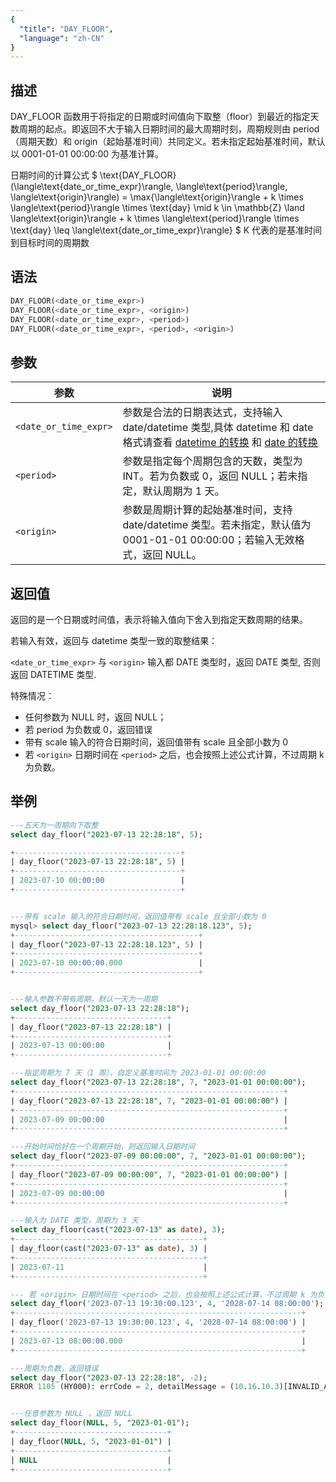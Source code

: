 ```yaml
---
{
  "title": "DAY_FLOOR",
  "language": "zh-CN"
}
---
```


## 描述

DAY_FLOOR 函数用于将指定的日期或时间值向下取整（floor）到最近的指定天数周期的起点。即返回不大于输入日期时间的最大周期时刻，周期规则由 period（周期天数）和 origin（起始基准时间）共同定义。若未指定起始基准时间，默认以 0001-01-01 00:00:00 为基准计算。

日期时间的计算公式
$
\text{DAY\_FLOOR}(\langle\text{date\_or\_time\_expr}\rangle, \langle\text{period}\rangle, \langle\text{origin}\rangle) = \max\{\langle\text{origin}\rangle + k \times \langle\text{period}\rangle \times \text{day} \mid k \in \mathbb{Z} \land \langle\text{origin}\rangle + k \times \langle\text{period}\rangle \times \text{day} \leq \langle\text{date\_or\_time\_expr}\rangle\}
$
K 代表的是基准时间到目标时间的周期数

## 语法

```sql
DAY_FLOOR(<date_or_time_expr>)
DAY_FLOOR(<date_or_time_expr>, <origin>)
DAY_FLOOR(<date_or_time_expr>, <period>)
DAY_FLOOR(<date_or_time_expr>, <period>, <origin>)
```

## 参数

| 参数 | 说明 |
| -- | -- |
| `<date_or_time_expr>` | 参数是合法的日期表达式，支持输入 date/datetime 类型,具体 datetime 和 date 格式请查看 [datetime 的转换](../../../../../current/sql-manual/basic-element/sql-data-types/conversion/datetime-conversion) 和 [date 的转换](../../../../../current/sql-manual/basic-element/sql-data-types/conversion/date-conversion) |
| `<period>` | 参数是指定每个周期包含的天数，类型为 INT。若为负数或 0，返回 NULL；若未指定，默认周期为 1 天。 |
| `<origin>` | 参数是周期计算的起始基准时间，支持 date/datetime 类型。若未指定，默认值为 0001-01-01 00:00:00；若输入无效格式，返回 NULL。 |

## 返回值

返回的是一个日期或时间值，表示将输入值向下舍入到指定天数周期的结果。

若输入有效，返回与 datetime 类型一致的取整结果：

`<date_or_time_expr>` 与 `<origin>` 输入都 DATE 类型时，返回 DATE 类型, 否则返回 DATETIME 类型.


特殊情况：

- 任何参数为 NULL 时，返回 NULL；
- 若 period 为负数或 0，返回错误
- 带有 scale 输入的符合日期时间，返回值带有 scale 且全部小数为 0
- 若 `<origin>` 日期时间在 `<period>` 之后，也会按照上述公式计算，不过周期 k 为负数。

## 举例

```sql
---五天为一周期向下取整
select day_floor("2023-07-13 22:28:18", 5);

+-------------------------------------+
| day_floor("2023-07-13 22:28:18", 5) |
+-------------------------------------+
| 2023-07-10 00:00:00                 |
+-------------------------------------+


---带有 scale 输入的符合日期时间，返回值带有 scale 且全部小数为 0
mysql> select day_floor("2023-07-13 22:28:18.123", 5);
+-----------------------------------------+
| day_floor("2023-07-13 22:28:18.123", 5) |
+-----------------------------------------+
| 2023-07-10 00:00:00.000                 |
+-----------------------------------------+


---输入参数不带有周期，默认一天为一周期
select day_floor("2023-07-13 22:28:18");
+----------------------------------+
| day_floor("2023-07-13 22:28:18") |
+----------------------------------+
| 2023-07-13 00:00:00              |
+----------------------------------+

---指定周期为 7 天（1 周），自定义基准时间为 2023-01-01 00:00:00
select day_floor("2023-07-13 22:28:18", 7, "2023-01-01 00:00:00");
+------------------------------------------------------------+
| day_floor("2023-07-13 22:28:18", 7, "2023-01-01 00:00:00") |
+------------------------------------------------------------+
| 2023-07-09 00:00:00                                        |
+------------------------------------------------------------+

---开始时间恰好在一个周期开始，则返回输入日期时间
select day_floor("2023-07-09 00:00:00", 7, "2023-01-01 00:00:00");
+------------------------------------------------------------+
| day_floor("2023-07-09 00:00:00", 7, "2023-01-01 00:00:00") |
+------------------------------------------------------------+
| 2023-07-09 00:00:00                                        |
+------------------------------------------------------------+

---输入为 DATE 类型，周期为 3 天
select day_floor(cast("2023-07-13" as date), 3);
+------------------------------------------+
| day_floor(cast("2023-07-13" as date), 3) |
+------------------------------------------+
| 2023-07-11                               |
+------------------------------------------+

--- 若 <origin> 日期时间在 <period> 之后，也会按照上述公式计算，不过周期 k 为负数。
select day_floor('2023-07-13 19:30:00.123', 4, '2028-07-14 08:00:00');
+----------------------------------------------------------------+
| day_floor('2023-07-13 19:30:00.123', 4, '2028-07-14 08:00:00') |
+----------------------------------------------------------------+
| 2023-07-13 08:00:00.000                                        |
+----------------------------------------------------------------+

---周期为负数，返回错误
select day_floor("2023-07-13 22:28:18", -2);
ERROR 1105 (HY000): errCode = 2, detailMessage = (10.16.10.3)[INVALID_ARGUMENT]Operation day_ceil of 2023-07-13 22:28:18, -2 input wrong parameters, period can not be negative or zero


---任意参数为 NULL ，返回 NULL
select day_floor(NULL, 5, "2023-01-01");
+----------------------------------+
| day_floor(NULL, 5, "2023-01-01") |
+----------------------------------+
| NULL                             |
+----------------------------------+
```
